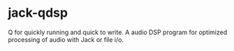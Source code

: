 jack-qdsp
=========

Q for quickly running and quick to write. A audio DSP program for optimized processing of audio with Jack or file i/o.
